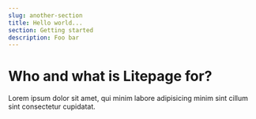 ```yaml
---
slug: another-section
title: Hello world...
section: Getting started
description: Foo bar
---
```


# Who and what is Litepage for?

Lorem ipsum dolor sit amet, qui minim labore adipisicing minim sint cillum sint consectetur cupidatat.

